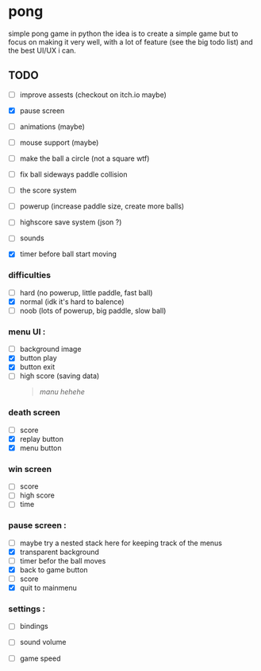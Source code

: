 # pong
simple pong game in python
the idea is to create a simple game but to focus on making it very well, with a lot of feature (see the big todo list) and the best UI/UX i can.


## TODO

- [ ] improve assests (checkout on itch.io maybe)
- [x] pause screen
- [ ] animations (maybe)
- [ ] mouse support (maybe)
- [ ] make the ball a circle (not a square wtf)
- [ ] fix ball sideways paddle collision
- [ ] the score system
- [ ] powerup (increase paddle size, create more balls)
- [ ] highscore save system (json ?)
- [ ] sounds
- [x] timer before ball start moving


### difficulties
- [ ] hard (no powerup, little paddle, fast ball)
- [x] normal (idk it's hard to balence)
- [ ] noob (lots of powerup, big paddle, slow ball)

### menu UI :
- [ ] background image
- [x] button play
- [x] button exit
- [ ] high score (saving data)
   > _manu hehehe_

### death screen
- [ ] score
- [x] replay button
- [x] menu button

### win screen
- [ ] score
- [ ] high score
- [ ] time

### pause screen :
- [ ] maybe try a nested stack here for keeping track of the menus
- [x] transparent background
- [ ] timer befor the ball moves
- [x] back to game button
- [ ] score
- [x] quit to mainmenu

### settings :
- [ ] bindings
- [ ] sound volume
- [ ] game speed

